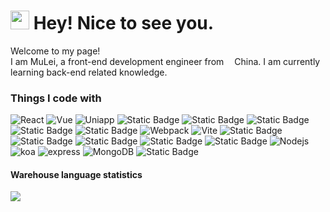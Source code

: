 <h1><img src="https://emojis.slackmojis.com/emojis/images/1531849430/4246/blob-sunglasses.gif?1531849430" width="30"/> Hey! Nice to see you.</h1>

<p>Welcome to my page! </br> I am MuLei, a front-end development engineer from <img src="https://img0.baidu.com/it/u=2905548764,1950105583&fm=253&fmt=auto&app=138&f=GIF?w=320&h=180" width="13"/>China. I am currently learning back-end related knowledge.

<h3>Things I code with</h3>
<p>
  <img alt="React" src="https://img.shields.io/badge/-react-%23000000?style=flat-square&logo=react" />
  <img alt="Vue" src="https://img.shields.io/badge/-vue-%23000000?style=flat-square&logo=vuedotjs" />
  <img alt="Uniapp" src="https://img.shields.io/badge/-Uniapp-%23000000?style=flat-square&logo=unicode" />
   <img alt="Static Badge" src="https://img.shields.io/badge/-next-%23000?style=flat-square&logo=nextdotjs">
<img alt="Static Badge" src="https://img.shields.io/badge/-TypeScript-000?style=flat-square&logo=tsnode">
<img alt="Static Badge" src="https://img.shields.io/badge/-ThreeJs-000?style=flat-square&logo=threedotjs">
<img alt="Static Badge" src="https://img.shields.io/badge/-sass-000?style=flat-square&logo=sass">
<img alt="Static Badge" src="https://img.shields.io/badge/-less-000?style=flat-square&logo=less">
  <img alt="Webpack" src="https://img.shields.io/badge/-webpack-%23000000?style=flat-square&logo=webpack" /> 
  <img alt="Vite" src="https://img.shields.io/badge/-vite-%23000000?style=flat-square&logo=vite" />
<img alt="Static Badge" src="https://img.shields.io/badge/-docker-%23000?style=flat-square&logo=docker">

<img alt="Static Badge" src="https://img.shields.io/badge/-get-%23000?style=flat-square&logo=git">
<img alt="Static Badge" src="https://img.shields.io/badge/-npm-%23000?style=flat-square&logo=npm">
<img alt="Static Badge" src="https://img.shields.io/badge/-pnpm-%23000?style=flat-square&logo=pnpm">
<img alt="Static Badge" src="https://img.shields.io/badge/-yarn-%23000?style=flat-square&logo=yarn">

  <img alt="Nodejs" src="https://img.shields.io/badge/-NodeJs-%23000000?style=flat-square&logo=nodedotjs" />
  <img alt="koa" src="https://img.shields.io/badge/-koa-%23000000?style=flat-square&logo=koa" />
  <img alt="express" src="https://img.shields.io/badge/-express-%23000000?style=flat-square&logo=express" />

 <img alt="MongoDB" src="https://img.shields.io/badge/-MongoDB-%23000000?style=flat-square&logo=mongodb" />
 <img alt="Static Badge" src="https://img.shields.io/badge/-mysql-%23000000?style=flat-square&logo=mysql">

<!--语言使用统计：-->

#### Warehouse language statistics

<div>
<img align="center"  src="https://github-readme-stats.vercel.app/api/top-langs/?username=IsMShmily&theme=radical&layout=compact"  />
</div>

<!-- IsMShmily -->
